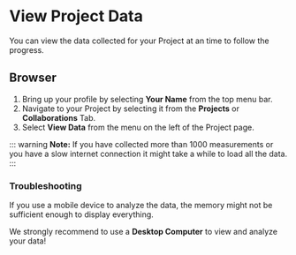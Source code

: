 # View Project Data

You can view the data collected for your Project at an time to follow the progress.

## Browser

1. Bring up your profile by selecting **Your Name** from the top menu bar.
2. Navigate to your Project by selecting it from the **Projects** or **Collaborations** Tab.
3. Select **View Data** from the menu on the left of the Project page.

::: warning
**Note:** If you have collected more than 1000 measurements or you have a slow internet connection it might take a while to load all the data.
:::

### Troubleshooting

If you use a mobile device to analyze the data, the memory might not be sufficient enough to display everything.

We strongly recommend to use a **Desktop Computer** to view and analyze your data!
